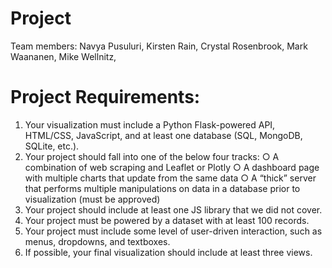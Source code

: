 # Project 

Team members: Navya Pusuluri, Kirsten Rain, Crystal Rosenbrook, Mark Waananen, Mike Wellnitz,  

# Project Requirements:

1.  Your visualization must include a Python Flask-powered API, HTML/CSS, JavaScript, and at 
    least one database (SQL, MongoDB, SQLite, etc.). 
2.   Your project should fall into one of the below four tracks:
      ○ A combination of web scraping and Leaflet or Plotly
      ○ A dashboard page with multiple charts that update from the same data
      ○ A “thick” server that performs multiple manipulations on data in a database prior to 
        visualization (must be approved)
3.   Your project should include at least one JS library that we did not cover.
4.   Your project must be powered by a dataset with at least 100 records.
5.   Your project must include some level of user-driven interaction, such as menus, dropdowns, 
     and textboxes.
6.   If possible, your final visualization should include at least three views. 

